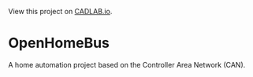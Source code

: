 View this project on [CADLAB.io](https://cadlab.io/node/949). 

OpenHomeBus
===========

A home automation project based on the Controller Area Network (CAN).
